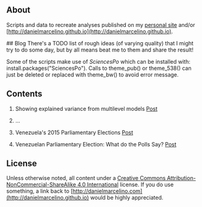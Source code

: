 ## About

Scripts and data to recreate analyses published on my [personal site](http://danielmarcelino.com) and/or [http://danielmarcelino.github.io](http://danielmarcelino.github.io).

</hr>
## Blog
There's a TODO list of rough ideas (of varying quality) that I might try to do some day, but by all means beat me to them and share the result!

Some of the scripts make use of *SciencesPo* which can be installed with: install.packages("SciencesPo"). Calls to theme_pub() or theme_538() can just be deleted or replaced with theme_bw() to avoid error message.

</hr>

## Contents
1. Showing explained variance from multilevel models [Post](http://danielmarcelino.github.io/r/2011/10/03/explaining-variance-in-a-multilevel-model/)

2. ...

3. Venezuela's 2015 Parliamentary Elections [Post](http://danielmarcelino.github.io/r/2015/12/04/venezuelan-parliamentary-election-2015/)
4. Venezuelan Parliamentary Election: What do the Polls Say? [Post](https://danielmarcelino.github.io/r/2015/12/06/venezuelan-parliamentary-elections/)

</hr>

## License

Unless otherwise noted, all content under a 
[Creative Commons Attribution-NonCommercial-ShareAlike 4.0 International](http://creativecommons.org/licenses/by-nc-sa/4.0/) 
license. If you do use something, a link back to [http://danielmarcelino.com](http://danielmarcelino.github.io) would be highly appreciated.
